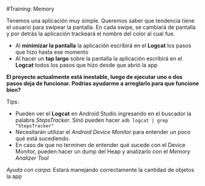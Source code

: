 #Training:  Memory

Tenemos una aplicación muy simple. Queremos saber que tendencia tiene el usuario para swipear la pantalla.
En cada swipe, se cambiará de pantalla y por detrás la aplicación trackeará el nombre del color al cual fue. 
- Al **minimizar la pantalla**  la aplicación escribirá en el **Logcat** los pasos que hizo hasta ese momento
- Al hacer un **tap largo** sobre la pantalla la aplicación escribirá en el **Logcat** todos los pasos que hizo desde que abrió la app

**El proyecto actualmente está inestable, luego de ejecutar uno o dos pasos deja de funcionar. Podrías ayudarme a arreglarlo para que funcione bien?**

Tips:
- Pueden ver el **Logcat** en Android Studio ingresando en el buscador la palabra *StepsTracker*. Sinó pueden hacer `adb logcat | grep "StepsTracker"`
- Necesitarán utilizar el *Android Device Monitor* para entender un poco qué está sucediendo.
- En caso de que no terminen de entender qué sucede con el Device Monitor, pueden hacer un dump del Heap y analizarlo con el *Memory Analizer Tool*

*Ayuda con carpa*:
Estará manejando correctamente la cantidad de objetos la app
